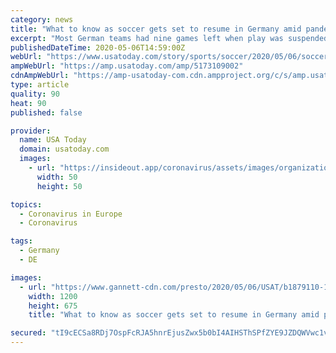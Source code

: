 ```yaml
---
category: news
title: "What to know as soccer gets set to resume in Germany amid pandemic"
excerpt: "Most German teams had nine games left when play was suspended in mid-March because of the novel coronavirus, and two teams have 10 games still to play"
publishedDateTime: 2020-05-06T14:59:00Z
webUrl: "https://www.usatoday.com/story/sports/soccer/2020/05/06/soccer-return-germany-may-coronavirus-pandemic/5173109002/"
ampWebUrl: "https://amp.usatoday.com/amp/5173109002"
cdnAmpWebUrl: "https://amp-usatoday-com.cdn.ampproject.org/c/s/amp.usatoday.com/amp/5173109002"
type: article
quality: 90
heat: 90
published: false

provider:
  name: USA Today
  domain: usatoday.com
  images:
    - url: "https://insideout.app/coronavirus/assets/images/organizations/usatoday.com-50x50.jpg"
      width: 50
      height: 50

topics:
  - Coronavirus in Europe
  - Coronavirus

tags:
  - Germany
  - DE

images:
  - url: "https://www.gannett-cdn.com/presto/2020/05/06/USAT/b1879110-13cd-4a58-b000-6addf58e79d1-AP_Virus_Outbreak_Germany_Soccer_Virus_Tests__1.JPG?auto=webp&crop=1660,934,x1,y190&format=pjpg&width=1200"
    width: 1200
    height: 675
    title: "What to know as soccer gets set to resume in Germany amid pandemic"

secured: "tI9cECSa8RDj7OspFcRJA5hnrEjusZwx5b0bI4AIHSThSPfZYE9JZDQWVwc1vFifRDMskNosTw/rCQV9SZAGungFojvofhfFnPxTwjF0VxLbgTAKzjtHODyh+PTPM0HBBCnyIk4H0dZEPd4T7gG0DrF+gUDffGm/iu03tpac8OVkmL7ndwm3DxVCYd9rfOfJLoy4B/s1F70HtMRmBK9qJZTF9Olvd3tNLT3XlQ2lGvCD0Rc0O2pU8ALw5IrfwQSeJM4ypV2XZryFOnheQ4ROCFFKWQW6Xt4bZJkBk0wcw4855i/WuyjVlQfwtGpwNtj++RWQJ/iKqjm4SeyfJpO/SjKVkhrhbEccl6bffyquu/uFgvYhqR/7hK08i6OcGN70OIlUdeG/n8gnJL5+aeDUEOKShM2AXcGBSWm4QZKPAEyrE5AHNMwVX/KMxwlADtXTaK7wP8dJKEVV7KcipkY6Azaa5fqrS8LZQMeRNzpVIiY=;8ewZUC2QSLWvpsstqRz5XQ=="
---
```


